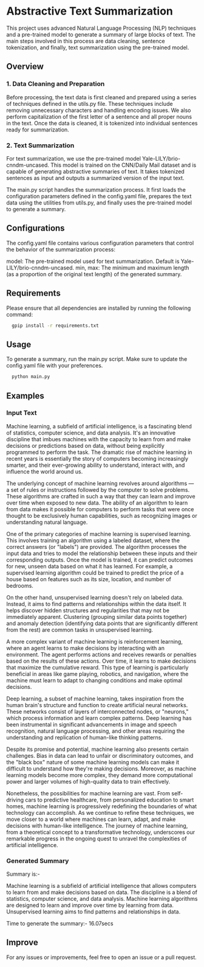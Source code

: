 
# Abstractive Text Summarization

This project uses advanced Natural Language Processing (NLP) techniques and a pre-trained model to generate a summary of large blocks of text. The main steps involved in this process are data cleaning, sentence tokenization, and finally, text summarization using the pre-trained model.



## Overview

### 1. Data Cleaning and Preparation

Before processing, the text data is first cleaned and prepared using a series of techniques defined in the utils.py file. These techniques include removing unnecessary characters and handling encoding issues. We also perform capitalization of the first letter of a sentence and all proper nouns in the text. Once the data is cleaned, it is tokenized into individual sentences ready for summarization.

### 2. Text Summarization

For text summarization, we use the pre-trained model Yale-LILY/brio-cnndm-uncased. This model is trained on the CNN/Daily Mail dataset and is capable of generating abstractive summaries of text. It takes tokenized sentences as input and outputs a summarized version of the input text.

The main.py script handles the summarization process. It first loads the configuration parameters defined in the config.yaml file, prepares the text data using the utilities from utils.py, and finally uses the pre-trained model to generate a summary.
## Configurations

The config.yaml file contains various configuration parameters that control the behavior of the summarization process:

model: The pre-trained model used for text summarization. Default is Yale-LILY/brio-cnndm-uncased.
min, max: The minimum and maximum length (as a proportion of the original text length) of the generated summary.
## Requirements

Please ensure that all dependencies are installed by running the following command:

```bash
  gpip install -r requirements.txt
```
## Usage

To generate a summary, run the main.py script. Make sure to update the config.yaml file with your preferences.

```bash
  python main.py
```
## Examples

### Input Text

Machine learning, a subfield of artificial intelligence, is a fascinating blend of statistics, computer science, and data analysis. It's an innovative discipline that imbues machines with the capacity to learn from and make decisions or predictions based on data, without being explicitly programmed to perform the task. The dramatic rise of machine learning in recent years is essentially the story of computers becoming increasingly smarter, and their ever-growing ability to understand, interact with, and influence the world around us.

The underlying concept of machine learning revolves around algorithms — a set of rules or instructions followed by the computer to solve problems. These algorithms are crafted in such a way that they can learn and improve over time when exposed to new data. The ability of an algorithm to learn from data makes it possible for computers to perform tasks that were once thought to be exclusively human capabilities, such as recognizing images or understanding natural language.

One of the primary categories of machine learning is supervised learning. This involves training an algorithm using a labeled dataset, where the correct answers (or "labels") are provided. The algorithm processes the input data and tries to model the relationship between these inputs and their corresponding outputs. Once the model is trained, it can predict outcomes for new, unseen data based on what it has learned. For example, a supervised learning algorithm could be trained to predict the price of a house based on features such as its size, location, and number of bedrooms.

On the other hand, unsupervised learning doesn't rely on labeled data. Instead, it aims to find patterns and relationships within the data itself. It helps discover hidden structures and regularities that may not be immediately apparent. Clustering (grouping similar data points together) and anomaly detection (identifying data points that are significantly different from the rest) are common tasks in unsupervised learning.

A more complex variant of machine learning is reinforcement learning, where an agent learns to make decisions by interacting with an environment. The agent performs actions and receives rewards or penalties based on the results of these actions. Over time, it learns to make decisions that maximize the cumulative reward. This type of learning is particularly beneficial in areas like game playing, robotics, and navigation, where the machine must learn to adapt to changing conditions and make optimal decisions.

Deep learning, a subset of machine learning, takes inspiration from the human brain's structure and function to create artificial neural networks. These networks consist of layers of interconnected nodes, or "neurons," which process information and learn complex patterns. Deep learning has been instrumental in significant advancements in image and speech recognition, natural language processing, and other areas requiring the understanding and replication of human-like thinking patterns.

Despite its promise and potential, machine learning also presents certain challenges. Bias in data can lead to unfair or discriminatory outcomes, and the "black box" nature of some machine learning models can make it difficult to understand how they're making decisions. Moreover, as machine learning models become more complex, they demand more computational power and larger volumes of high-quality data to train effectively.

Nonetheless, the possibilities for machine learning are vast. From self-driving cars to predictive healthcare, from personalized education to smart homes, machine learning is progressively redefining the boundaries of what technology can accomplish. As we continue to refine these techniques, we move closer to a world where machines can learn, adapt, and make decisions with human-like intelligence. The journey of machine learning, from a theoretical concept to a transformative technology, underscores our remarkable progress in the ongoing quest to unravel the complexities of artificial intelligence.


### Generated Summary

Summary is:- 

Machine learning is a subfield of artificial intelligence that allows computers to learn from and make decisions based on data. The discipline is a blend of statistics, computer science, and data analysis. Machine learning algorithms are designed to learn and improve over time by learning from data. Unsupervised learning aims to find patterns and relationships in data.

Time to generate the summary:- 16.07secs





## Improve

For any issues or improvements, feel free to open an issue or a pull request.